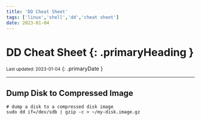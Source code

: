 ```yaml
---
title: 'DD Cheat Sheet'
tags: ['linux','shell','dd','cheat sheet']
date: 2023-01-04
---
```

# DD Cheat Sheet {: .primaryHeading }
<small>Last updated: 2023-01-04</small>
{: .primaryDate }

---

## Dump Disk to Compressed Image
```shell
# dump a disk to a compressed disk image
sudo dd if=/dev/sdb | gzip -c > ~/my-disk.image.gz
```